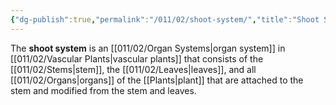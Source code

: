 ```yaml
---
{"dg-publish":true,"permalink":"/011/02/shoot-system/","title":"Shoot System","tags":["BIOL412"],"created":"2024-09-26T13:45:04.128-07:00","updated":"2024-09-26T15:25:17.042-07:00"}
---
```


The **shoot system** is an [[011/02/Organ Systems\|organ system]] in [[011/02/Vascular Plants\|vascular plants]] that consists of the [[011/02/Stems\|stem]], the [[011/02/Leaves\|leaves]], and all [[011/02/Organs\|organs]] of the [[Plants\|plant]] that are attached to the stem and modified from the stem and leaves.